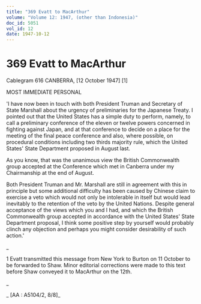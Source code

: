 ```yaml
---
title: "369 Evatt to MacArthur"
volume: "Volume 12: 1947, (other than Indonesia)"
doc_id: 5051
vol_id: 12
date: 1947-10-12
---
```


# 369 Evatt to MacArthur

Cablegram 616 CANBERRA, [12 October 1947] [1]

MOST IMMEDIATE PERSONAL

'I have now been in touch with both President Truman and Secretary of State Marshall about the urgency of preliminaries for the Japanese Treaty. I pointed out that the United States has a simple duty to perform, namely, to call a preliminary conference of the eleven or twelve powers concerned in fighting against Japan, and at that conference to decide on a place for the meeting of the final peace conference and also, where possible, on procedural conditions including two thirds majority rule, which the United States' State Department proposed in August last.

As you know, that was the unanimous view the British Commonwealth group accepted at the Conference which met in Canberra under my Chairmanship at the end of August.

Both President Truman and Mr. Marshall are still in agreement with this in principle but some additional difficulty has been caused by Chinese claim to exercise a veto which would not only be intolerable in itself but would lead inevitably to the retention of the veto by the United Nations. Despite general acceptance of the views which you and I had, and which the British Commonwealth group accepted in accordance with the United States' State Department proposal, I think some positive step by yourself would probably clinch any objection and perhaps you might consider desirability of such action.'

_

1 Evatt transmitted this message from New York to Burton on 11 October to be forwarded to Shaw. Minor editorial corrections were made to this text before Shaw conveyed it to MacArthur on the 12th.

_

_ [AA : A5104/2, 8/8]_
